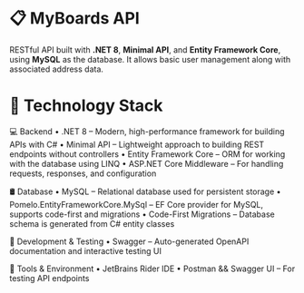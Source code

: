 # 📋 MyBoards API
RESTful API built with **.NET 8**, **Minimal API**, and **Entity Framework Core**, using **MySQL** as the database. It allows basic user management along with associated address data.

# 🧰 Technology Stack

💻 Backend
	•	.NET 8 – Modern, high-performance framework for building APIs with C#
	•	Minimal API – Lightweight approach to building REST endpoints without controllers
	•	Entity Framework Core – ORM for working with the database using LINQ
	•	ASP.NET Core Middleware – For handling requests, responses, and configuration

🛢️ Database
	•	MySQL – Relational database used for persistent storage
	•	Pomelo.EntityFrameworkCore.MySql – EF Core provider for MySQL, supports code-first and migrations
	•	Code-First Migrations – Database schema is generated from C# entity classes

🧪 Development & Testing
	•	Swagger – Auto-generated OpenAPI documentation and interactive testing UI

🧩 Tools & Environment
	•	JetBrains Rider IDE
	•	Postman && Swagger UI – For testing API endpoints
